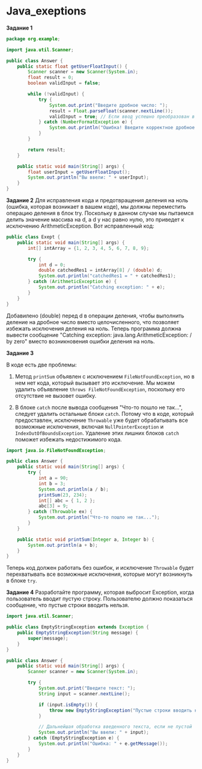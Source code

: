 # Java_exeptions

**Задание 1**
```Java
package org.example;

import java.util.Scanner;

public class Answer {
    public static float getUserFloatInput() {
        Scanner scanner = new Scanner(System.in);
        float result = 0;
        boolean validInput = false;

        while (!validInput) {
            try {
                System.out.print("Введите дробное число: ");
                result = Float.parseFloat(scanner.nextLine());
                validInput = true; // Если ввод успешно преобразован в float, выходим из цикла
            } catch (NumberFormatException e) {
                System.out.println("Ошибка! Введите корректное дробное число.");
            }
        }

        return result;
    }

    public static void main(String[] args) {
        float userInput = getUserFloatInput();
        System.out.println("Вы ввели: " + userInput);
    }
}
```
**Задание 2**
Для исправления кода и предотвращения деления на ноль (ошибка, которая возникает в вашем коде), мы должны переместить операцию деления в блок try. Поскольку в данном случае мы пытаемся делить значение массива на d, а d у нас равно нулю, это приведет к исключению ArithmeticException. Вот исправленный код:

```java
public class Exept {
    public static void main(String[] args) {
        int[] intArray = {1, 2, 3, 4, 5, 6, 7, 8, 9};

        try {
            int d = 0;
            double catchedRes1 = intArray[8] / (double) d;
            System.out.println("catchedRes1 = " + catchedRes1);
        } catch (ArithmeticException e) {
            System.out.println("Catching exception: " + e);
        }
    }
}
```
Добавилено (double) перед d в операции деления, чтобы выполнить деление на дробное число вместо целочисленного, что позволяет избежать исключения деления на ноль. Теперь программа должна вывести сообщение "Catching exception: java.lang.ArithmeticException: / by zero" вместо возникновения ошибки деления на ноль.

**Задание 3**

В коде есть две проблемы:

1. Метод `printSum` объявлен с исключением `FileNotFoundException`, но в нем нет кода, который вызывает это исключение. Мы можем удалить объявление `throws FileNotFoundException`, поскольку его отсутствие не вызовет ошибку.

2. В блоке `catch` после вывода сообщения "Что-то пошло не так...", следует удалить остальные блоки `catch`. Потому что в коде, который предоставлен, исключение `Throwable` уже будет обрабатывать все возможные исключения, включая `NullPointerException` и `IndexOutOfBoundsException`. Удаление этих лишних блоков `catch` поможет избежать недостижимого кода.


```java
import java.io.FileNotFoundException;

public class Answer {
    public static void main(String[] args) {
        try {
            int a = 90;
            int b = 3;
            System.out.println(a / b);
            printSum(23, 234);
            int[] abc = { 1, 2 };
            abc[3] = 9;
        } catch (Throwable ex) {
            System.out.println("Что-то пошло не так...");
        }
    }

    public static void printSum(Integer a, Integer b) {
        System.out.println(a + b);
    }
}
```

Теперь код должен работать без ошибок, и исключение `Throwable` будет перехватывать все возможные исключения, которые могут возникнуть в блоке `try`.

**Задание 4**
Разработайте программу, которая выбросит Exception, когда пользователь вводит пустую строку. Пользователю должно показаться сообщение, что пустые строки вводить нельзя.

```java
import java.util.Scanner;

public class EmptyStringException extends Exception {
    public EmptyStringException(String message) {
        super(message);
    }
}

public class Answer {
    public static void main(String[] args) {
        Scanner scanner = new Scanner(System.in);

        try {
            System.out.print("Введите текст: ");
            String input = scanner.nextLine();

            if (input.isEmpty()) {
                throw new EmptyStringException("Пустые строки вводить нельзя!");
            }

            // Дальнейшая обработка введенного текста, если не пустой
            System.out.println("Вы ввели: " + input);
        } catch (EmptyStringException e) {
            System.out.println("Ошибка: " + e.getMessage());
        }
    }
}
```

